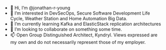 - 👋 Hi, I’m @jonathan-r-young
- 👀 I’m interested in DevSecOps, Secure Software Development Life Cycle, Weather Station and Home Automation Big Data.
- 🌱 I’m currently learning Kafka and ElasticStack replication architectures
- 💞️ I’m looking to collaborate on something some time.
- 📫 Open Group Distinguished Architect, Kyndryl. Views expressed are my own and do not necessarily represent those of my employer.

<!---
jonathan-r-young/jonathan-r-young is a ✨ special ✨ repository because its `README.md` (this file) appears on your GitHub profile.
You can click the Preview link to take a look at your changes.
--->

